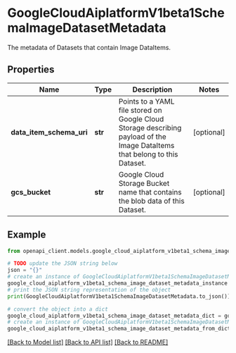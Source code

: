 # GoogleCloudAiplatformV1beta1SchemaImageDatasetMetadata

The metadata of Datasets that contain Image DataItems.

## Properties

Name | Type | Description | Notes
------------ | ------------- | ------------- | -------------
**data_item_schema_uri** | **str** | Points to a YAML file stored on Google Cloud Storage describing payload of the Image DataItems that belong to this Dataset. | [optional] 
**gcs_bucket** | **str** | Google Cloud Storage Bucket name that contains the blob data of this Dataset. | [optional] 

## Example

```python
from openapi_client.models.google_cloud_aiplatform_v1beta1_schema_image_dataset_metadata import GoogleCloudAiplatformV1beta1SchemaImageDatasetMetadata

# TODO update the JSON string below
json = "{}"
# create an instance of GoogleCloudAiplatformV1beta1SchemaImageDatasetMetadata from a JSON string
google_cloud_aiplatform_v1beta1_schema_image_dataset_metadata_instance = GoogleCloudAiplatformV1beta1SchemaImageDatasetMetadata.from_json(json)
# print the JSON string representation of the object
print(GoogleCloudAiplatformV1beta1SchemaImageDatasetMetadata.to_json())

# convert the object into a dict
google_cloud_aiplatform_v1beta1_schema_image_dataset_metadata_dict = google_cloud_aiplatform_v1beta1_schema_image_dataset_metadata_instance.to_dict()
# create an instance of GoogleCloudAiplatformV1beta1SchemaImageDatasetMetadata from a dict
google_cloud_aiplatform_v1beta1_schema_image_dataset_metadata_from_dict = GoogleCloudAiplatformV1beta1SchemaImageDatasetMetadata.from_dict(google_cloud_aiplatform_v1beta1_schema_image_dataset_metadata_dict)
```
[[Back to Model list]](../README.md#documentation-for-models) [[Back to API list]](../README.md#documentation-for-api-endpoints) [[Back to README]](../README.md)


